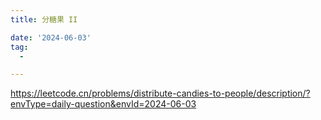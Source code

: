 ```yaml
---
title: 分糖果 II

date: '2024-06-03'
tag:
  -

---
```

<https://leetcode.cn/problems/distribute-candies-to-people/description/?envType=daily-question&envId=2024-06-03>
